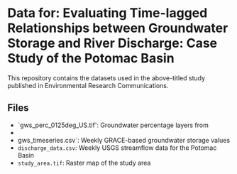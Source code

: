 # Data for: Evaluating Time-lagged Relationships between Groundwater Storage and River Discharge: Case Study of the Potomac Basin
This repository contains the datasets used in the above-titled study published in Environmental Research Communications.

## Files
- `gws_perc_0125deg_US.tif': Groundwater percentage layers from 
-
- gws_timeseries.csv`: Weekly GRACE-based groundwater storage values
- `discharge_data.csv`: Weekly USGS streamflow data for the Potomac Basin
- `study_area.tif`: Raster map of the study area
